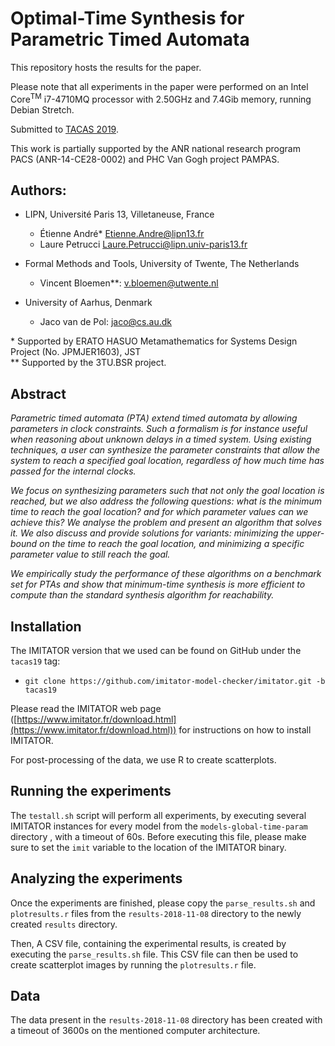# Optimal-Time Synthesis for Parametric Timed Automata

This repository hosts the results for the paper.

Please note that all experiments in the paper were performed on an
Intel Core<sup>TM</sup> i7-4710MQ processor with 2.50GHz and 7.4Gib memory,
running Debian Stretch.

Submitted to [TACAS 2019].

This work is partially supported by the ANR national research program PACS
(ANR-14-CE28-0002) and PHC Van Gogh project PAMPAS.

Authors:
---

* LIPN, Université Paris 13, Villetaneuse, France
    - Étienne André*
      [<Etienne.Andre@lipn13.fr>](mailto:Etienne.Andre@lipn13.fr)
    - Laure Petrucci
      [<Laure.Petrucci@lipn.univ-paris13.fr>](mailto:Laure.Petrucci@lipn.univ-paris13.fr)

* Formal Methods and Tools, University of Twente, The Netherlands
    - Vincent Bloemen**:
      [<v.bloemen@utwente.nl>](mailto:v.bloemen@utwente.nl)

* University of Aarhus, Denmark
    - Jaco van de Pol:
      [<jaco@cs.au.dk>](mailto:jaco@cs.au.dk)

\* Supported by ERATO HASUO Metamathematics for Systems Design Project (No. JPMJER1603), JST  
\** Supported by the 3TU.BSR project.  

Abstract
---
*Parametric timed automata (PTA) extend timed automata by allowing parameters
in clock constraints. Such a formalism is for instance useful when reasoning
about unknown delays in a timed system. Using existing techniques, a user can
synthesize the parameter constraints that allow the system to reach a
specified goal location, regardless of how much time has passed for the
internal clocks.*

*We focus on synthesizing parameters such that not only the goal location is
reached, but we also address the following questions: what is the minimum
time to reach the goal location? and for which parameter values can we achieve
this? We analyse the problem and present an algorithm that solves it. We also
discuss and provide solutions for variants: minimizing the upper-bound on the
time to reach the goal location, and minimizing a specific parameter value to
still reach the goal.*

*We empirically study the performance of these algorithms on a benchmark set
for PTAs and show that minimum-time synthesis is more efficient to compute
than the standard synthesis algorithm for reachability.*


Installation
---

The IMITATOR version that we used can be found on GitHub under the `tacas19`
tag:
* `git clone https://github.com/imitator-model-checker/imitator.git -b tacas19`

Please read the IMITATOR web page ([https://www.imitator.fr/download.html](https://www.imitator.fr/download.html)) for instructions on how to install IMITATOR.

For post-processing of the data, we use R to create scatterplots.

Running the experiments
---

The `testall.sh` script will perform all experiments, by executing several
IMITATOR instances for every model from the `models-global-time-param`
directory , with a timeout of 60s.  Before executing this file, please make
sure to set the `imit` variable to the location of the IMITATOR binary.

Analyzing the experiments
---

Once the experiments are finished, please copy the `parse_results.sh` and
`plotresults.r` files from the `results-2018-11-08` directory to the newly
created `results` directory.

Then, A CSV file, containing the experimental results, is created by executing
the `parse_results.sh` file. This CSV file can then be used to create
scatterplot images by running the `plotresults.r` file.


Data
---

The data present in the `results-2018-11-08` directory has been created with a
timeout of 3600s on the mentioned computer architecture.


[TACAS 2019]: https://conf.researchr.org/track/etaps-2019/tacas-2019-papers









